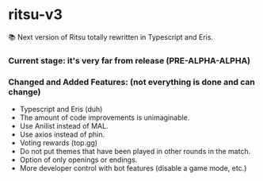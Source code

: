 # ritsu-v3
📚 Next version of Ritsu totally rewritten in Typescript and Eris.

### Current stage: **it's very far from release (PRE-ALPHA-ALPHA)**

### Changed and Added Features: (not everything is done and can change)
- Typescript and Eris (duh)
- The amount of code improvements is unimaginable.
- Use Anilist instead of MAL.
- Use axios instead of phin.
- Voting rewards (top.gg)
- Do not put themes that have been played in other rounds in the match.
- Option of only openings or endings.
- More developer control with bot features (disable a game mode, etc.)
